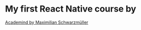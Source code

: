 # My first React Native course by 
[Academind by Maximilian Schwarzmüller](https://www.udemy.com/user/academind/)